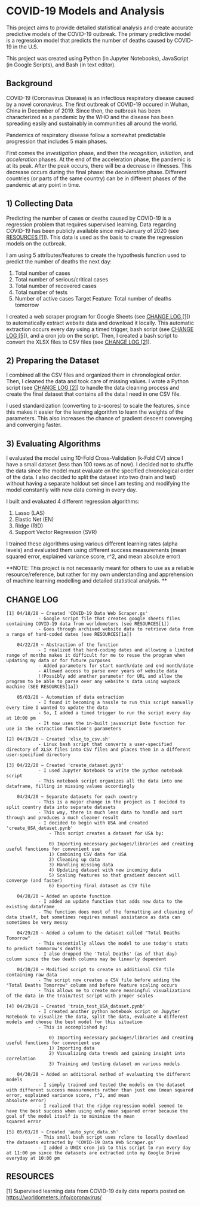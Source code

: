 # COVID-19 Models and Analysis
This project aims to provide detailed statistical analysis and create accurate predictive models of the COVID-19 outbreak. The primary predictive model is a regression model that predicts the number of deaths caused by COVID-19 in the U.S. 

This project was created using Python (in Jupyter Notebooks), JavaScript (in Google Scripts), and Bash (in text editor).

## Background
COVID-19 (Coronavirus Disease) is an infectious respiratory disease caused by a novel coronavirus. The first outbreak of COVID-19 occured in Wuhan, China in December of 2019. Since then, the outbreak has been characterized as a pandemic by the WHO and the disease has been spreading easily and sustainably in communities all around the world. 

Pandemics of respiratory disease follow a somewhat predictable progression that includes 5 main phases. 

First comes the *investigation* phase, and then the *recognition*, *initiation*, and *acceleration* phases. At the end of the acceleration phase, the pandemic is at its peak. After the peak occurs, there will be a decrease in illnesses. This decrease occurs during the final phase: the *deceleration* phase. Different countries (or parts of the same country) can be in different phases of the pandemic at any point in time.

## 1) Collecting Data
Predicting the number of cases or deaths caused by COVID-19 is a regression problem that requires supervised learning. Data regarding COVID-19 has been publicly available since mid-January of 2020 (see [RESOURCES \[1\]](#resources)). This data is used as the basis to create the regression models on the outbreak. 

I am using 5 attributes/features to create the hypothesis function used to predict the number of deaths the next day:
  1. Total number of cases
  2. Total number of serious/critical cases
  3. Total number of recovered cases
  4. Total number of tests
  5. Number of active cases
  Target Feature: Total number of deaths tomorrow
  
I created a web scraper program for Google Sheets (see [CHANGE LOG \[1\]](#change-log)) to automatically extract website data and download it locally. This automatic extraction occurs every day using a timed trigger, bash script (see [CHANGE LOG \[5\]](#change-log)), and a cron job on the script. Then, I created a bash script to convert the XLSX files to CSV files (see [CHANGE LOG \[2\]](#change-log)).

## 2) Preparing the Dataset
I combined all the CSV files and organized them in chronological order. Then, I cleaned the data and took care of missing values. I wrote a Python script (see [CHANGE LOG \[2\]](#change-log)) to handle the data cleaning process and create the final dataset that contains all the data I need in one CSV file. 

I used standardization (converting to z-scores) to scale the features, since this makes it easier for the learning algorithm to learn the weights of the parameters. This also increases the chance of gradient descent converging and converging faster.

## 3) Evaluating Algorithms
I evaluated the model using 10-Fold Cross-Validation (k-Fold CV) since I have a small dataset (less than 100 rows as of now). I decided not to shuffle the data since the model must evaluate on the specified chronological order of the data. I also decided to split the dataset into two (train and test) without having a separate holdout set since I am testing and modifying the model constantly with new data coming in every day.

I built and evaluated 4 different regression algorithms:
  1. Lasso (LAS)
  2. Elastic Net (EN)
  3. Ridge (RID)
  4. Support Vector Regression (SVR)
  
I trained these algorithms using various different learning rates (alpha levels) and evaluated them using different success measurements (mean squared error, explained variance score, r^2, and mean absolute error)

**NOTE: This project is not necessarily meant for others to use as a reliable resource/reference, but rather for my own understanding and apprehension of machine learning modelling and detailed statistical analysis. **

## CHANGE LOG
	[1] 04/18/20 ~ Created 'COVID-19 Data Web Scraper.gs'
				- Google script file that creates google sheets files containing COVID-19 data from worldometers (see RESOURCES[1])
				- Goes through archived website data to retrieve data from a range of hard-coded dates (see RESOURCES[1a])

	    04/22/20 ~ Abstraction of the function
				- I realized that hard-coding dates and allowing a limited range of months makes it difficult for me to reuse the program when updating my data or for future purposes
				- Added parameters for start month/date and end month/date
				- Allowed access to parse over years of website data
				!!Possibly add another parameter for URL and allow the program to be able to parse over any website's data using wayback machine (SEE RESOURCES[1a])

	    05/03/20 ~ Automation of data extraction
				- I found it becoming a hassle to run this script manually every time I wanted to update the data
				- So, I added a timed trigger to run the script every day at 10:00 pm
				- It now uses the in-built javascript Date function for use in the extraction function's parameters 

	[2] 04/19/20 ~ Created 'xlsx_to_csv.sh'
				- Linux bash script that converts a user-specified directory of XLSX files into CSV files and places them in a different user-specified directory

	[3] 04/22/20 ~ Created 'create_dataset.pynb'
				- I used Jupyter Notebook to write the python notebook script
				- This notebook script organizes all the data into one dataframe, filling in missing values accordingly

	    04/24/20 ~ Separate datasets for each country
				- This is a major change in the project as I decided to split country data into separate datasets
				- This way, there is much less data to handle and sort through and produces a much cleaner result
				- I decided to begin with USA and created 'create_USA_dataset.pynb'
					- This script creates a dataset for USA by:

					0) Importing necessary packages/libraries and creating useful functions for convenient use 
					1) Combining CSV data for USA
					2) Cleaning up data
					3) Handling missing data
					4) Updating dataset with new incoming data
					5) Scaling features so that gradient descent will converge (and faster)
					6) Exporting final dataset as CSV file

	    04/28/20 ~ Added an update function
				- I added an update function that adds new data to the existing dataframe
				- The function does most of the formatting and cleaning of data itself, but sometimes requires manual assistance as data can sometimes be very messy

	    04/29/20 ~ Added a column to the dataset called "Total Deaths Tomorrow"
				- This essentially allows the model to use today's stats to predict tommorow's deaths
				- I also dropped the 'Total Deaths' (as of that day) column since the two death columns may be linearly dependent

	    04/30/20 ~ Modified script to create an additional CSV file containing raw data
				- The script now creates a CSV file before adding the "Total Deaths Tomorrow" column and before feature scaling occurs
				- This allows me to create more meaningful visualizations of the data in the train/test script with proper scales

	[4] 04/29/20 ~ Created 'train_test_USA_dataset.pynb'
				- I created another python notebook script on Jupyter Notebook to visualize the data, split the data, evaluate 4 different models and choose the best model for this situation
				- This is accomplished by:

					0) Importing necessary packages/libraries and creating useful functions for convenient use 
					1) Importing data
					2) Visualizing data trends and gaining insight into correlation
					3) Training and testing dataset on various models

	    04/30/20 ~ Added an additional method of evaluating the different models
				- I simply trained and tested the models on the dataset with different success measurements rather than just one (mean squared error, explained variance score, r^2, and mean 					absolute error)
				- I realized that the ridge regression model seemed to have the best success when using only mean squared error because the goal of the model itself is to minimize the mean 					squared error

	[5] 05/03/20 ~ Created 'auto_sync_data.sh'
				- This small bash script uses rclone to locally download the datasets extracted by 'COVID-19 Data Web Scraper.gs'
				- I added a UNIX cron job to this script to run every day at 11:00 pm since the datasets are extracted into my Google Drive everyday at 10:00 pm

## RESOURCES
[1] Supervised learning data from COVID-19 daily data reports posted on https://worldometers.info/coronavirus/
